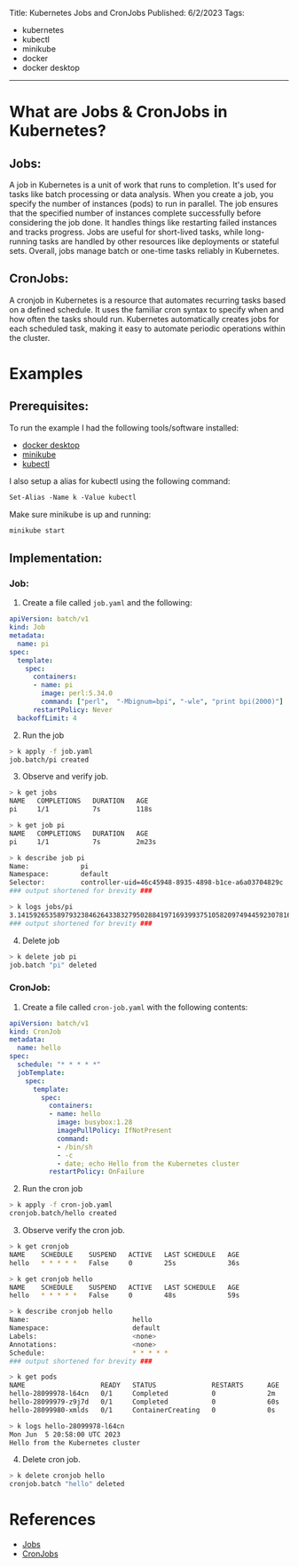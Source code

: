Title: Kubernetes Jobs and CronJobs
Published: 6/2/2023
Tags: 
- kubernetes
- kubectl
- minikube
- docker
- docker desktop

---

# What are Jobs & CronJobs in Kubernetes? 

## Jobs:

A job in Kubernetes is a unit of work that runs to completion. It's used for tasks like batch processing or data analysis. When you create a job, you specify the number of instances (pods) to run in parallel. The job ensures that the specified number of instances complete successfully before considering the job done. It handles things like restarting failed instances and tracks progress. Jobs are useful for short-lived tasks, while long-running tasks are handled by other resources like deployments or stateful sets. Overall, jobs manage batch or one-time tasks reliably in Kubernetes.

## CronJobs:

A cronjob in Kubernetes is a resource that automates recurring tasks based on a defined schedule. It uses the familiar cron syntax to specify when and how often the tasks should run. Kubernetes automatically creates jobs for each scheduled task, making it easy to automate periodic operations within the cluster.

# Examples

## Prerequisites:

To run the example I had the following tools/software installed:
- [docker desktop](https://www.docker.com/products/docker-desktop/)
- [minikube](https://minikube.sigs.k8s.io/docs/start/)
- [kubectl](https://kubernetes.io/docs/tasks/tools/#kubectl)

I also setup a alias for kubectl using the following command:

```ps
Set-Alias -Name k -Value kubectl
```
Make sure minikube is up and running:

```ps
minikube start
```

## Implementation:

### Job:

1. Create a file called `job.yaml` and the following:

```yaml
apiVersion: batch/v1
kind: Job
metadata:
  name: pi
spec:
  template:
    spec:
      containers:
      - name: pi
        image: perl:5.34.0
        command: ["perl",  "-Mbignum=bpi", "-wle", "print bpi(2000)"]
      restartPolicy: Never
  backoffLimit: 4
```

2. Run the job

```bash
> k apply -f job.yaml
job.batch/pi created
```

3. Observe and verify job.
```bash
> k get jobs 
NAME   COMPLETIONS   DURATION   AGE
pi     1/1           7s         118s

> k get job pi
NAME   COMPLETIONS   DURATION   AGE
pi     1/1           7s         2m23s

> k describe job pi
Name:             pi
Namespace:        default
Selector:         controller-uid=46c45948-8935-4898-b1ce-a6a03704829c
### output shortened for brevity ### 

> k logs jobs/pi
3.1415926535897932384626433832795028841971693993751058209749445923078164062862089986280348253421170679821480865132823066470938446095505822317253594081284811174502841027019385211055596446229489549303819644288109756659334461284756482337867831652712019091456485669234603486104543266482133936072602491412737245870066063155881748815209209628292540917153643678925903600113305305488204665213841469519415116094
### output shortened for brevity ### 
```

4. Delete job

```bash
> k delete job pi
job.batch "pi" deleted
```

### CronJob:

1. Create a file called `cron-job.yaml` with the following contents:

```yaml
apiVersion: batch/v1
kind: CronJob
metadata:
  name: hello
spec:
  schedule: "* * * * *"
  jobTemplate:
    spec:
      template:
        spec:
          containers:
          - name: hello
            image: busybox:1.28
            imagePullPolicy: IfNotPresent
            command:
            - /bin/sh
            - -c
            - date; echo Hello from the Kubernetes cluster
          restartPolicy: OnFailure
```

2. Run the cron job

```bash
> k apply -f cron-job.yaml
cronjob.batch/hello created
```

3. Observe verify the cron job.
```bash
> k get cronjob 
NAME    SCHEDULE    SUSPEND   ACTIVE   LAST SCHEDULE   AGE
hello   * * * * *   False     0        25s             36s

> k get cronjob hello
NAME    SCHEDULE    SUSPEND   ACTIVE   LAST SCHEDULE   AGE
hello   * * * * *   False     0        48s             59s

> k describe cronjob hello
Name:                          hello
Namespace:                     default
Labels:                        <none>
Annotations:                   <none>
Schedule:                      * * * * *
### output shortened for brevity ### 

> k get pods
NAME                   READY   STATUS              RESTARTS      AGE
hello-28099978-l64cn   0/1     Completed           0             2m
hello-28099979-z9j7d   0/1     Completed           0             60s
hello-28099980-xmlds   0/1     ContainerCreating   0             0s

> k logs hello-28099978-l64cn
Mon Jun  5 20:58:00 UTC 2023
Hello from the Kubernetes cluster
```

4. Delete cron job.
```bash
> k delete cronjob hello
cronjob.batch "hello" deleted
```

# References

- [Jobs](https://kubernetes.io/docs/concepts/workloads/controllers/job/) 
- [CronJobs](https://kubernetes.io/docs/concepts/workloads/controllers/cron-jobs/)